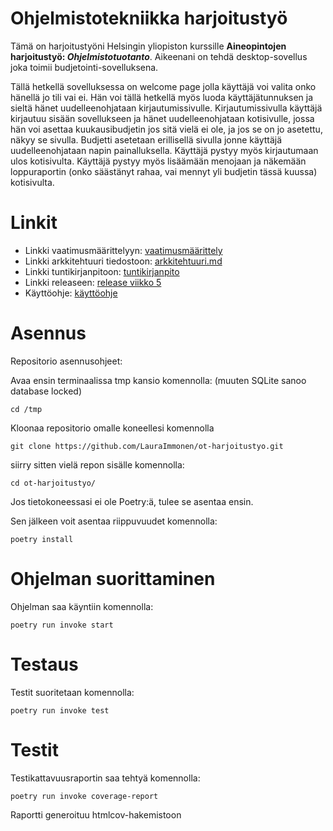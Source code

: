 # Ohjelmistotekniikka harjoitustyö

Tämä on harjoitustyöni Helsingin yliopiston kurssille **Aineopintojen harjoitustyö: _Ohjelmistotuotanto_**.
Aikeenani on tehdä desktop-sovellus joka toimii budjetointi-sovelluksena.

Tällä hetkellä sovelluksessa on welcome page jolla käyttäjä voi valita onko hänellä jo tili vai ei.
Hän voi tällä hetkellä myös luoda käyttäjätunnuksen ja sieltä hänet uudelleenohjataan kirjautumissivulle.
Kirjautumissivulla käyttäjä kirjautuu sisään sovellukseen ja hänet uudelleenohjataan kotisivulle,
jossa hän voi asettaa kuukausibudjetin jos sitä vielä ei ole, ja jos se on jo asetettu, näkyy se sivulla.
Budjetti asetetaan erillisellä sivulla jonne käyttäjä uudelleenohjataan napin painalluksella.
Käyttäjä pystyy myös kirjautumaan ulos kotisivulta. Käyttäjä pystyy myös lisäämään menojaan ja näkemään loppuraportin (onko säästänyt rahaa, vai mennyt yli budjetin tässä kuussa) kotisivulta.

# Linkit

- Linkki vaatimusmäärittelyyn: [vaatimusmäärittely](https://github.com/LauraImmonen/ot-harjoitustyo/blob/master/dokumentaatio/vaatimusmaarittely.md)
- Linkki arkkitehtuuri tiedostoon: [arkkitehtuuri.md](https://github.com/LauraImmonen/ot-harjoitustyo/blob/master/dokumentaatio/arkkitehtuuri.md)
- Linkki tuntikirjanpitoon: [tuntikirjanpito](https://github.com/LauraImmonen/ot-harjoitustyo/blob/master/dokumentaatio/tuntikirjanpito.md)
- Linkki releaseen: [release viikko 5](https://github.com/LauraImmonen/ot-harjoitustyo/releases/tag/Viikko5)
- Käyttöohje: [käyttöohje]()

# Asennus

Repositorio asennusohjeet:

Avaa ensin terminaalissa tmp kansio komennolla: (muuten SQLite sanoo database locked)

```
cd /tmp
```

Kloonaa repositorio omalle koneellesi komennolla

```
git clone https://github.com/LauraImmonen/ot-harjoitustyo.git
```

siirry sitten vielä repon sisälle komennolla:

```
cd ot-harjoitustyo/
```

Jos tietokoneessasi ei ole Poetry:ä, tulee se asentaa ensin.

Sen jälkeen voit asentaa riippuvuudet komennolla:

```
poetry install
```

# Ohjelman suorittaminen

Ohjelman saa käyntiin komennolla:

```
poetry run invoke start
```

# Testaus

Testit suoritetaan komennolla:

```
poetry run invoke test
```

# Testit

Testikattavuusraportin saa tehtyä komennolla:

```
poetry run invoke coverage-report
```

Raportti generoituu htmlcov-hakemistoon

